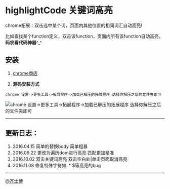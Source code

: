 # highlightCode 关键词高亮
chrome拓展：双击选中某个词，页面内其他位置的相同词汇自动高亮!

比如查找某个function定义，双击该function，页面内所有该function自动高亮，**码农看代码神器**^_^

## 安装
1. [chrome商店](https://chrome.google.com/webstore/detail/%E5%85%B3%E9%94%AE%E8%AF%8D%E5%8F%8C%E5%87%BB%E8%87%AA%E5%8A%A8%E9%AB%98%E4%BA%AE/hiemiigjnmkjedjibioplldlbkhekbjk?gl=CN)

2. **源码安装方式**

`chrome 设置->更多工具->拓展程序->加载已解压的拓展程序 选择你解压之后的文件夹即可`

![chrome 设置->更多工具->拓展程序->加载已解压的拓展程序 选择你解压之后的文件夹即可](http://ww1.sinaimg.cn/large/71405cabjw1f82dhkldiwj21kw0e3why.jpg)

----------------------------

## 更新日志：

1. 2016.04.15 简单的替换body 简单粗暴
2. 2016.09.22 更改为遍历dom进行高亮 匹配更加精准
3. 2016.10.02 双击关键词高亮 双击空白处|单击页面取消高亮
4. 2016.11.08 修复特殊字符如. * $等高亮的bug

----------------------------

[@齐士博](http://www.weibo.com/shiboooo)
